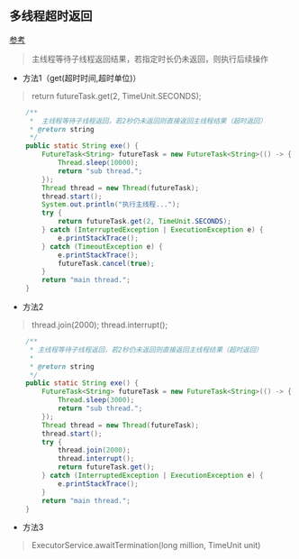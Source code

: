 ## 多线程超时返回

[参考](https://blog.csdn.net/wonking666/article/details/64907397)

> 主线程等待子线程返回结果，若指定时长仍未返回，则执行后续操作

* 方法1（get(超时时间,超时单位)）

> return futureTask.get(2, TimeUnit.SECONDS);

```java
	/**
     *  主线程等待子线程返回，若2秒仍未返回则直接返回主线程结果（超时返回）
     * @return string
     */
    public static String exe() {
        FutureTask<String> futureTask = new FutureTask<String>(() -> {
            Thread.sleep(10000);
            return "sub thread.";
        });
        Thread thread = new Thread(futureTask);
        thread.start();
        System.out.println("执行主线程...");
        try {
            return futureTask.get(2, TimeUnit.SECONDS);
        } catch (InterruptedException | ExecutionException e) {
            e.printStackTrace();
        } catch (TimeoutException e) {
            e.printStackTrace();
            futureTask.cancel(true);
        }
        return "main thread.";
    }
```

* 方法2

> thread.join(2000);
> thread.interrupt();

```java
	/**
     * 主线程等待子线程返回，若2秒仍未返回则直接返回主线程结果（超时返回）
     *
     * @return string
     */
    public static String exe() {
        FutureTask<String> futureTask = new FutureTask<String>(() -> {
            Thread.sleep(3000);
            return "sub thread.";
        });
        Thread thread = new Thread(futureTask);
        thread.start();
        try {
            thread.join(2000);
            thread.interrupt();
            return futureTask.get();
        } catch (InterruptedException | ExecutionException e) {
            e.printStackTrace();
        }
        return "main thread.";
    }
```

* 方法3

> ExecutorService.awaitTermination(long million, TimeUnit unit)